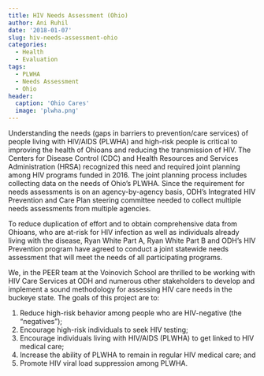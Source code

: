 ```yaml
---
title: HIV Needs Assessment (Ohio)
author: Ani Ruhil
date: '2018-01-07'
slug: hiv-needs-assessment-ohio
categories:
  - Health
  - Evaluation
tags:
  - PLWHA
  - Needs Assessment
  - Ohio
header:
  caption: 'Ohio Cares'
  image: 'plwha.png'
---
```


Understanding the needs (gaps in barriers to prevention/care services) of people living with HIV/AIDS (PLWHA) and high-risk people is critical to improving the health of Ohioans and reducing the transmission of HIV. The Centers for Disease Control (CDC) and Health Resources and Services Administration (HRSA) recognized this need and required joint planning among HIV programs funded in 2016. The joint planning process includes collecting data on the needs of Ohio’s PLWHA. Since the requirement for needs assessments is on an agency-by-agency basis, ODH’s Integrated HIV Prevention and Care Plan steering committee needed to collect multiple needs assessments from multiple agencies.

To reduce duplication of effort and to obtain comprehensive data from Ohioans, who are at-risk for HIV infection as well as individuals already living with the disease, Ryan White Part A, Ryan White Part B and ODH’s HIV Prevention program have agreed to conduct a joint statewide needs assessment that will meet the needs of all participating programs. 

We, in the PEER team at the Voinovich School are thrilled to be working with HIV Care Services at ODH and numerous other stakeholders to develop and implement a sound methodology for assessing HIV care needs in the buckeye state. The goals of this project are to: 

1. Reduce high-risk behavior among people who are HIV-negative (the “negatives”); 
2. Encourage high-risk individuals to seek HIV testing; 
3. Encourage individuals living with HIV/AIDS (PLWHA) to get linked to HIV medical care; 
4. Increase the ability of PLWHA to remain in regular HIV medical care; and 
5. Promote HIV viral load suppression among PLWHA. 

 
